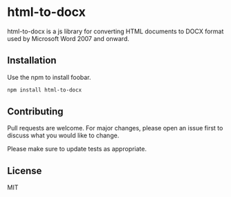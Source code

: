 html-to-docx
============

html-to-docx is a js library for converting HTML documents to DOCX format used by Microsoft Word 2007 and onward.

## Installation

Use the npm to install foobar.

```bash
npm install html-to-docx
```

## Contributing

Pull requests are welcome. For major changes, please open an issue first to discuss what you would like to change.

Please make sure to update tests as appropriate.

## License

MIT